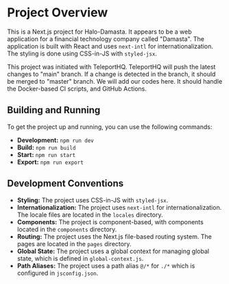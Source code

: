 # Project Overview

This is a Next.js project for Halo-Damasta. It appears to be a web application for a financial technology company called "Damasta". The application is built with React and uses `next-intl` for internationalization. The styling is done using CSS-in-JS with `styled-jsx`.

This project was initiated with TeleportHQ. TeleportHQ will push the latest changes to "main" branch. If a change is detected in the branch, it should be merged to "master" branch. We will add our codes here. It should handle the Docker-based CI scripts, and GitHub Actions.

## Building and Running

To get the project up and running, you can use the following commands:

- **Development:** `npm run dev`
- **Build:** `npm run build`
- **Start:** `npm run start`
- **Export:** `npm run export`

## Development Conventions

- **Styling:** The project uses CSS-in-JS with `styled-jsx`.
- **Internationalization:** The project uses `next-intl` for internationalization. The locale files are located in the `locales` directory.
- **Components:** The project is component-based, with components located in the `components` directory.
- **Routing:** The project uses the Next.js file-based routing system. The pages are located in the `pages` directory.
- **Global State:** The project uses a global context for managing global state, which is defined in `global-context.js`.
- **Path Aliases:** The project uses a path alias `@/*` for `./*` which is configured in `jsconfig.json`.

